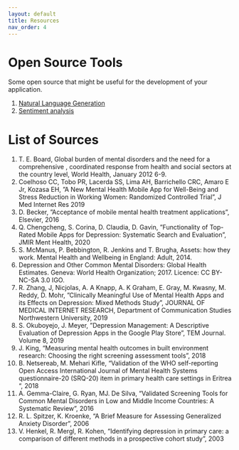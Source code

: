 ```yaml
---
layout: default
title: Resources
nav_order: 4
---
```


# Open Source Tools

Some open source that might be useful for the development of your application.



1. [Natural Language Generation](https://huggingface.co/transformers/index.html)
1. [Sentiment analysis ](https://github.com/VTRS/dexters-brain)

# List of Sources

1. T. E. Board, Global burden of mental disorders and the need for a comprehensive , coordinated response from health and social sectors at the country level, World Health, January 2012 6-9. 
1. Coelhoso CC, Tobo PR, Lacerda SS, Lima AH, Barrichello CRC, Amaro E Jr, Kozasa EH, ”A New Mental Health Mobile App for Well-Being and Stress Reduction in Working Women: Randomized Controlled Trial”, J Med Internet Res 2019 
1. D. Becker, ”Acceptance of mobile mental health treatment applications”, Elsevier, 2016
1. Q. Chengcheng, S. Corina, D. Claudia, D. Gavin, ”Functionality of Top-Rated Mobile Apps for Depression: Systematic Search and Evaluation”, JMIR Ment Health, 2020
1. S. McManus, P. Bebbington, R. Jenkins and T. Brugha, Assets: how they work. Mental Health and Wellbeing in England: Adult, 2014. 
1. Depression and Other Common Mental Disorders: Global Health Estimates. Geneva: World Health Organization; 2017. Licence: CC BY-NC-SA 3.0 IGO. 
1. R. Zhang, J, Nicjolas, A. A Knapp, A. K Graham, E. Gray, M. Kwasny, M. Reddy, D. Mohr, ”Clinically Meaningful Use of Mental Health Apps and its Effects on Depression: Mixed Methods Study”, JOURNAL OF MEDICAL INTERNET RESEARCH, Department of Communication Studies Northwestern University, 2019 
1. S. Okuboyejo, J. Meyer, ”Depression Management: A Descriptive Evaluation of Depression Apps in the Google Play Store”, TEM Journal. Volume 8, 2019 
1. J. King, “Measuring mental health outcomes in built environment research: Choosing the right screening assessment tools”, 2018
1. B. Netsereab, M. Mehari Kifle, “Validation of the WHO self-reporting Open Access International Journal of Mental Health Systems  questionnaire-20 (SRQ-20) item in primary health care settings in Eritrea “, 2018
1. A. Gemma-Claire,  G. Ryan, MJ. De Silva, “Validated Screening Tools for Common Mental Disorders in Low and Middle Income Countries: A Systematic Review”, 2016 
1. R. L. Spitzer, K. Kroenke, “A Brief Measure for Assessing Generalized Anxiety Disorder”, 2006
1. V. Henkel, R. Mergl, R. Kohen, “Identifying depression in primary care: a comparison of different methods in a prospective cohort study”, 2003